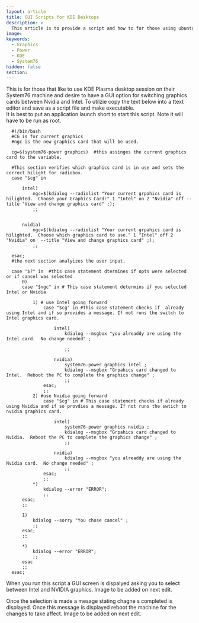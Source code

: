 ```yaml
---
layout: article
title: GUI Scripts for KDE Desktops
description: >
  This article is to provide a script and how to for those using ubuntu based os with KDE Plasma (Kubunt, Pop with Plasma, Neon etc) on System76 machines. 
image: 
keywords:
  - Graphics
  - Power
  - KDE
  - System76
hidden: false
section: 
---
```

This is for those that like to use KDE Plasma desktop session on their System76 machine and desire to have a GUI option for switching graphics cards between Nvidia and Intel.
To utilzie copy the text below into a ttext editor and save as a script file and make executable.  
It is best to put an application launch short to start this script.  Note it will have to be run as root.

      #!/bin/bash
      #CG is for current graphics
      #ngc is the new graphics card that will be used.

      cg=$(system76-power graphics)  #this assinges the current graphics card to the variable.

      #This section verifies which graphics card is in use and sets the correct hilight for radiobox.
      case "$cg" in

          intel)
              ngc=$(kdialog --radiolist "Your current grpahics card is hilighted.  Choose your Graphics Card:" 1 "Intel" on 2 "Nvidia" off --title "View and change graphics card" ;);
              ;;


          nvidia)
              ngc=$(kdialog --radiolist "Your current grpahics card is hilighted.  Choose which graphics card to use." 1 "Intel" off 2 "Nvidia" on  --title "View and change graphics card" ;);
              ;;

      esac;
      #the next section analyizes the user input.

      case "$?" in  #this case statement dtermines if opts were selected or if cancel was selected
          0) 
          case "$ngc" in # This case statement determins if you selected Intel or Nvidia

              1) # use Intel going forward
                  case "$cg" in #This case statement checks if  already using Intel and if so provides a message. If not runs the switch to Intel graphics card.

                      intel) 
                          kdialog --msgbox "you alreaddy are using the Intel card.  No change needed" ;

                          ;;

                      nvidia)
                          system76-power graphics intel ;
                          kdialog --msgbox "Grpahics card changed to Intel.  Reboot the PC to complete the graphics change" ; 
                          ;;
                  esac;
                  ;;
              2) #use Nvidia going forward
                  case "$cg" in # This case statement checks if already using Nvidia and if so provdies a message. If not runs the swtich to nvidia graphics card.

                      intel)
                          system76-power graphics nvidia ;
                          kdialog --msgbox "Grpahics card changed to Nvidia.  Reboot the PC to complete the graphics change" ;
                          ;;

                      nvidia)
                          kdialog --msgbox "you alreaddy are using the Nvidia card.  No change needed" ;
                          ;;
                  esac;
                  ;;
              *)
                  kdialog --error "ERROR";
                  ;;
          esac;
          ;;

          1) 
              kdialog --sorry "You chose cancel" ;
              ;;
          esac;
          ;;

          *)
              kdialog --error "ERROR";
              ;;
          esac
          ;;
      esac;


When you run this script a GUI screen is dispalyed asking you to select between Intel and NVIDIA graphics. 
Image to be added on next edit.

Once the selection is made a mesage stating chagne s completed is displayed.  Once this message is displayed reboot the machine for the changes to take affect.
Image to be added on next edit.


